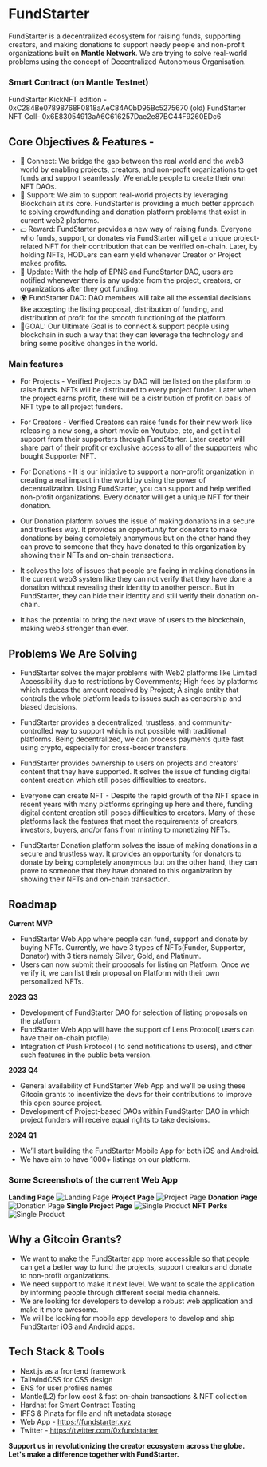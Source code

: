 # FundStarter
FundStarter is a decentralized ecosystem for raising funds, supporting creators, and making donations to support needy people and non-profit organizations built on **Mantle Network**. We are trying to solve real-world problems using the concept of Decentralized Autonomous Organisation.

### Smart Contract (on Mantle Testnet)
FundStarter KickNFT edition - 0xC284Be07898768F0818aAeC84A0bD95Bc5275670 (old)
FundStarter NFT Coll- 0x6E83054913aA6C616257Dae2e87BC44F9260EDc6 

## Core Objectives & Features -
* 🔗 Connect: We bridge the gap between the real world and the web3 world by enabling projects, creators, and non-profit organizations to get funds and support seamlessly. We enable people to create their own NFT DAOs. 
* 🙏 Support: We aim to support real-world projects by leveraging Blockchain at its core. FundStarter is providing a much better approach to solving crowdfunding and donation platform problems that exist in current web2 platforms.
* 💵 Reward: FundStarter provides a new way of raising funds. Everyone who funds, support, or donates via FundStarter will get a unique project-related NFT for their contribution that can be verified on-chain. Later, by holding NFTs, HODLers can earn yield whenever Creator or Project makes profits.
* 🔔 Update: With the help of EPNS and FundStarter DAO, users are notified whenever there is any update from the project, creators, or organizations after they got funding.
* 🌍 FundStarter DAO: DAO members will take all the essential decisions like accepting the listing proposal, distribution of funding, and distribution of profit for the smooth functioning of the platform.
* 🎯GOAL: Our Ultimate Goal is to connect & support people using blockchain in such a way that they can leverage the technology and bring some positive changes in the world.

### Main features
* For Projects - Verified Projects by DAO will be listed on the platform to raise funds. NFTs will be distributed to every project funder. Later when the project earns profit, there will be a distribution of profit on basis of NFT type to all project funders.
* For Creators - Verified Creators can raise funds for their new work like releasing a new song, a short movie on Youtube, etc, and get initial support from their supporters through FundStarter. Later creator will share part of their profit or exclusive access to all of the supporters who bought Supporter NFT.
* For Donations - It is our initiative to support a non-profit organization in creating a real impact in the world by using the power of decentralization. Using FundStarter, you can support and help verified non-profit organizations. Every donator will get a unique NFT for their donation.
* Our Donation platform solves the issue of making donations in a secure and trustless way.
It provides an opportunity for donators to make donations by being completely anonymous but on the other hand they can prove to someone that they have donated to this organization by showing their NFTs and on-chain transactions.
* It solves the lots of issues that people are facing in making donations in the current web3 system like they can not verify that they have done a donation without revealing their identity to another person. But in FundStarter, they can hide their identity and still verify their donation on-chain.

* It has the potential to bring the next wave of users to the blockchain, making web3 stronger than ever.

## Problems We Are Solving
* FundStarter solves the major problems with Web2 platforms like Limited Accessibility due to restrictions by Governments; High fees by platforms which reduces the amount received by Project; A single entity that controls the whole platform leads to issues such as censorship and biased decisions.
* FundStarter provides a decentralized, trustless, and community-controlled way to support which is not possible with traditional platforms. Being decentralized, we can process payments quite fast using crypto, especially for cross-border transfers.
* FundStarter provides ownership to users on projects and creators’ content that they have supported. It solves the issue of funding digital content creation which still poses difficulties to creators.
* Everyone can create NFT - Despite the rapid growth of the NFT space in recent years with many platforms springing up here and there, funding digital content creation still poses difficulties to creators. Many of these platforms lack the features that meet the requirements of creators, investors, buyers, and/or fans from minting to monetizing NFTs.

* FundStarter Donation platform solves the issue of making donations in a secure and trustless way. It provides an opportunity for donators to donate by being completely anonymous but on the other hand, they can prove to someone that they have donated to this organization by showing their NFTs and on-chain transaction.
## Roadmap
**Current MVP**
* FundStarter Web App where people can fund, support and donate by buying NFTs. Currently, we have 3 types of NFTs(Funder, Supporter, Donator) with 3 tiers namely Silver, Gold, and Platinum.
* Users can now submit their proposals for listing on Platform. Once we verify it, we can list their proposal on Platform with their own personalized NFTs.

**2023 Q3**
* Development of FundStarter DAO for selection of listing proposals on the platform.
* FundStarter Web App will have the support of Lens Protocol( users can have their on-chain profile)
* Integration of Push Protocol ( to send notifications to users), and other such features in the public beta version.

**2023 Q4**
* General availability of FundStarter Web App and we'll be using these Gitcoin grants to incentivize the devs for their contributions to improve this open source project.
* Development of Project-based DAOs within FundStarter DAO in which project funders will receive equal rights to take decisions.

**2024 Q1**
* We’ll start building the FundStarter Mobile App for both iOS and Android.
* We have aim to have 1000+ listings on our platform.


### Some Screenshots of the current Web App
**Landing Page**
![Landing Page](https://fundstarter.xyz/wp-content/uploads/2023/04/fundstarter-landing.png) 
**Project Page**
![Project Page](https://fundstarter.xyz/wp-content/uploads/2023/04/fundstarter-project.png)
**Donation Page**
![Donation Page](https://fundstarter.xyz/wp-content/uploads/2023/04/fundstarter-donation.png)
**Single Project Page**
![Single Product](https://fundstarter.xyz/wp-content/uploads/2023/04/project.png)
**NFT Perks**
![Single Product](https://fundstarter.xyz/wp-content/uploads/2023/04/select-nft.png)

## Why a Gitcoin Grants?
* We want to make the FundStarter app more accessible so that people can get a better way to fund the projects, support creators and donate to non-profit organizations.
* We need support to make it next level. We want to scale the application by informing people through different social media channels.
* We are looking for developers to develop a robust web application and make it more awesome.
* We will be looking for mobile app developers to develop and ship FundStarter iOS and Android apps.

## Tech Stack & Tools
* Next.js as a frontend framework
* TailwindCSS for CSS design
* ENS for user profiles names
* Mantle(L2) for low cost & fast on-chain transactions & NFT collection
* Hardhat for Smart Contract Testing
* IPFS & Pinata for file and nft metadata storage
* Web App - https://fundstarter.xyz
* Twitter - https://twitter.com/0xfundstarter

**Support us in revolutionizing the creator ecosystem across the globe. Let's make a difference together with FundStarter.**